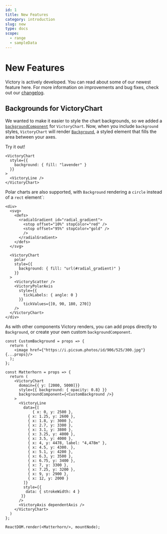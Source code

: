 ```yaml
---
id: 1
title: New Features
category: introduction
slug: new
type: docs
scope:
  - range
  - sampleData
---
```


# New Features

Victory is actively developed. You can read about some of our newest feature here. For more information on improvements and bug fixes, check out our [changelog](https://github.com/FormidableLabs/victory/blob/master/CHANGELOG.md).

## Backgrounds for VictoryChart

We wanted to make it easier to style the chart backgrounds, so we added a [`backgroundComponent`](/docs/victory-chart#backgroundcomponent) for `VictoryChart`. Now, when you include `background` styles, `VictoryChart` will render [`Background`](/docs/victory-primitives#background),  a styled element that fills the area between your axes.

Try it out!

```playground
<VictoryChart
  style={{
    background: { fill: "lavender" }
  }}
>
  <VictoryLine />
</VictoryChart>
```

Polar charts are also supported, with `Background` rendering a `circle` instead of a `rect` element`:

```playground
<div>
  <svg>
    <defs>
      <radialGradient id="radial_gradient">
        <stop offset="10%" stopColor="red" />
        <stop offset="95%" stopColor="gold" />
        />
      </radialGradient>
    </defs>
  </svg>

  <VictoryChart
    polar
    style={{
      background: { fill: "url(#radial_gradient)" }
    }}
  >
    <VictoryScatter />
    <VictoryPolarAxis
      style={{
        tickLabels: { angle: 0 }
      }}
    	tickValues={[0, 90, 180, 270]}
    />
  </VictoryChart>
</div>
```

As with other components Victory renders, you can add props directly to `Background`, or create your own custom `backgroundComponent`.

```playground_norender
const CustomBackground = props => {
  return (
    <image href={"https://i.picsum.photos/id/906/525/300.jpg"} {...props}/>
  );
};

const Matterhorn = props => {
  return (
    <VictoryChart
      domain={{ y: [2000, 5000]}}
      style={{ background: { opacity: 0.8} }}
      backgroundComponent={<CustomBackground />}
    >
      <VictoryLine
      	data={[
        	{ x: 0, y: 2500 },
          { x: 1.25, y: 2600 },
          { x: 1.8, y: 3000 },
          { x: 2.7, y: 3300 },
          { x: 3.1, y: 3800 },
          { x: 3.25, y: 4000 },
          { x: 3.5, y: 4000 },
          { x: 4, y: 4478, label: "4,478m" },
          { x: 4.5, y: 4300. },
          { x: 5.1, y: 4200 },
          { x: 6.3, y: 3500 },
          { x: 6.75, y: 3400 },
          { x: 7, y: 3300 },
          { x: 7.25, y: 3200 },
          { x: 9, y: 2900 },
          { x: 12, y: 2000 }
        ]}
        style={{
         data: { strokeWidth: 4 }
       }}
      />
      <VictoryAxis dependentAxis />
    </VictoryChart>
  )
};

ReactDOM.render(<Matterhorn/>, mountNode);
```